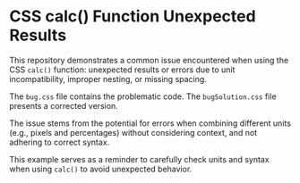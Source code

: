 # CSS calc() Function Unexpected Results

This repository demonstrates a common issue encountered when using the CSS `calc()` function: unexpected results or errors due to unit incompatibility, improper nesting, or missing spacing. 

The `bug.css` file contains the problematic code.  The `bugSolution.css` file presents a corrected version.

The issue stems from the potential for errors when combining different units (e.g., pixels and percentages) without considering context, and not adhering to correct syntax.

This example serves as a reminder to carefully check units and syntax when using `calc()` to avoid unexpected behavior.